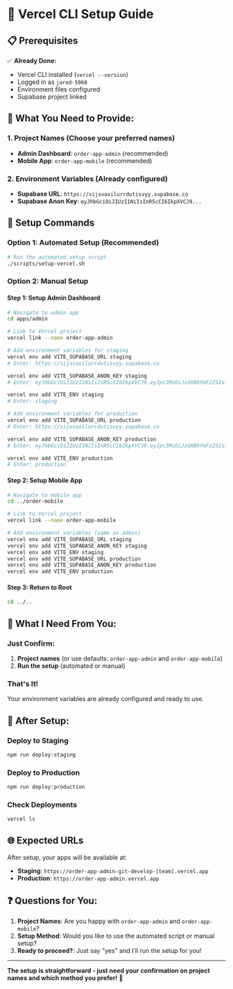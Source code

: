 # 🚀 Vercel CLI Setup Guide

## 📋 Prerequisites

✅ **Already Done:**
- Vercel CLI installed (`vercel --version`)
- Logged in as `jared-5960`
- Environment files configured
- Supabase project linked

## 🎯 **What You Need to Provide:**

### **1. Project Names** (Choose your preferred names)
- **Admin Dashboard**: `order-app-admin` (recommended)
- **Mobile App**: `order-app-mobile` (recommended)

### **2. Environment Variables** (Already configured)
- **Supabase URL**: `https://sijxvaxilurrdutisvyy.supabase.co`
- **Supabase Anon Key**: `eyJhbGciOiJIUzI1NiIsInR5cCI6IkpXVCJ9...`

## 🚀 **Setup Commands**

### **Option 1: Automated Setup (Recommended)**
```bash
# Run the automated setup script
./scripts/setup-vercel.sh
```

### **Option 2: Manual Setup**

#### **Step 1: Setup Admin Dashboard**
```bash
# Navigate to admin app
cd apps/admin

# Link to Vercel project
vercel link --name order-app-admin

# Add environment variables for staging
vercel env add VITE_SUPABASE_URL staging
# Enter: https://sijxvaxilurrdutisvyy.supabase.co

vercel env add VITE_SUPABASE_ANON_KEY staging
# Enter: eyJhbGciOiJIUzI1NiIsInR5cCI6IkpXVCJ9.eyJpc3MiOiJzdXBhYmFzZSIsInJlZiI6InNpanh2YXhpbHVycmR1dGlzdnl5Iiwicm9sZSI6ImFub24iLCJpYXQiOjE3NTQ5MTI2ODMsImV4cCI6MjA3MDQ4ODY4M30._-WMBq4nv1vkJOLTuZehHzacIfvo469XHILvCtwJ6AQ

vercel env add VITE_ENV staging
# Enter: staging

# Add environment variables for production
vercel env add VITE_SUPABASE_URL production
# Enter: https://sijxvaxilurrdutisvyy.supabase.co

vercel env add VITE_SUPABASE_ANON_KEY production
# Enter: eyJhbGciOiJIUzI1NiIsInR5cCI6IkpXVCJ9.eyJpc3MiOiJzdXBhYmFzZSIsInJlZiI6InNpanh2YXhpbHVycmR1dGlzdnl5Iiwicm9sZSI6ImFub24iLCJpYXQiOjE3NTQ5MTI2ODMsImV4cCI6MjA3MDQ4ODY4M30._-WMBq4nv1vkJOLTuZehHzacIfvo469XHILvCtwJ6AQ

vercel env add VITE_ENV production
# Enter: production
```

#### **Step 2: Setup Mobile App**
```bash
# Navigate to mobile app
cd ../order-mobile

# Link to Vercel project
vercel link --name order-app-mobile

# Add environment variables (same as admin)
vercel env add VITE_SUPABASE_URL staging
vercel env add VITE_SUPABASE_ANON_KEY staging
vercel env add VITE_ENV staging
vercel env add VITE_SUPABASE_URL production
vercel env add VITE_SUPABASE_ANON_KEY production
vercel env add VITE_ENV production
```

#### **Step 3: Return to Root**
```bash
cd ../..
```

## 🎯 **What I Need From You:**

### **Just Confirm:**
1. **Project names** (or use defaults: `order-app-admin` and `order-app-mobile`)
2. **Run the setup** (automated or manual)

### **That's It!** 
Your environment variables are already configured and ready to use.

## 🚀 **After Setup:**

### **Deploy to Staging**
```bash
npm run deploy:staging
```

### **Deploy to Production**
```bash
npm run deploy:production
```

### **Check Deployments**
```bash
vercel ls
```

## 🌐 **Expected URLs**

After setup, your apps will be available at:
- **Staging**: `https://order-app-admin-git-develop-[team].vercel.app`
- **Production**: `https://order-app-admin.vercel.app`

## ❓ **Questions for You:**

1. **Project Names**: Are you happy with `order-app-admin` and `order-app-mobile`?
2. **Setup Method**: Would you like to use the automated script or manual setup?
3. **Ready to proceed?**: Just say "yes" and I'll run the setup for you!

---

**The setup is straightforward - just need your confirmation on project names and which method you prefer!** 🎉
